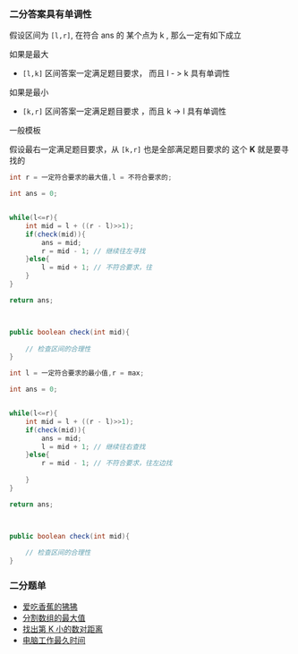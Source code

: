 
### 二分答案具有单调性

假设区间为 `[l,r]`, 在符合 ans 的 某个点为 k , 那么一定有如下成立

如果是最大

- `[l,k]` 区间答案一定满足题目要求， 而且 l - > k 具有单调性

如果是最小

- `[k,r]` 区间答案一定满足题目要求 ，而且 k -> l 具有单调性


一般模板

假设最右一定满足题目要求，从 `[k,r]` 也是全部满足题目要求的 这个 **K** 就是要寻找的
```java
int r = 一定符合要求的最大值,l = 不符合要求的;

int ans = 0;


while(l<=r){
    int mid = l + ((r - l)>>1);
    if(check(mid)){
        ans = mid;
        r = mid - 1; // 继续往左寻找
    }else{
        l = mid + 1; // 不符合要求，往
    }
}

return ans;



public boolean check(int mid){
    
    // 检查区间的合理性
}


```




```java
int l = 一定符合要求的最小值,r = max;

int ans = 0;


while(l<=r){
    int mid = l + ((r - l)>>1);
    if(check(mid)){
        ans = mid;
        l = mid + 1; // 继续往右查找
    }else{
        r = mid - 1; // 不符合要求，往左边找
       
    }
}

return ans;



public boolean check(int mid){
    
    // 检查区间的合理性
}


```



### 二分题单

- [爱吃香蕉的狒狒](https://leetcode.cn/problems/nZZqjQ/)
- [分割数组的最大值](https://leetcode.cn/problems/split-array-largest-sum/)
- [找出第 K 小的数对距离](https://leetcode.cn/problems/find-k-th-smallest-pair-distance)
- [电脑工作最久时间](https://leetcode.cn/problems/maximum-running-time-of-n-computers)

